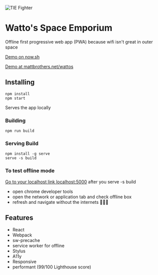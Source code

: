 ![TIE Fighter](https://raw.githubusercontent.com/mattbrothers/wattos/code/src/css/images/twin.jpg)

# Watto's Space Emporium

Offline first progressive web app (PWA) because wifi isn't great in outer space

[Demo on now.sh](https://ns-aayzhyjhyi.now.sh)

[Demo at mattbrothers.net/wattos](https://mattbrothers.net/wattos)


## Installing 

```shell
npm install
npm start
```

Serves the app locally


### Building

```shell
npm run build
```


### Serving Build

```shell
npm install -g serve
serve -s build
```

### To test offline mode

[Go to your localhost link localhost:5000](localhost:5000) after you serve -s build
* open chrome developer tools
* open the network or application tab and check offline box
* refresh and navigate without the internets 🎉👀💯



## Features

* React
* Webpack
* sw-precache 
* service worker for offline 
* Stylus
* A11y
* Responsive
* performant (99/100 Lighthouse score)



